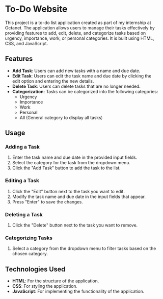 # To-Do Website

This project is a to-do list application created as part of my internship at Octanet. The application allows users to manage their tasks effectively by providing features to add, edit, delete, and categorize tasks based on urgency, importance, work, or personal categories. It is built using HTML, CSS, and JavaScript.

## Features

- **Add Task**: Users can add new tasks with a name and due date.
- **Edit Task**: Users can edit the task name and due date by clicking the edit option and entering the new details.
- **Delete Task**: Users can delete tasks that are no longer needed.
- **Categorization**: Tasks can be categorized into the following categories:
  - Urgency
  - Importance
  - Work
  - Personal
  - All (General category to display all tasks)

## Usage

### Adding a Task
1. Enter the task name and due date in the provided input fields.
2. Select the category for the task from the dropdown menu.
3. Click the "Add Task" button to add the task to the list.

### Editing a Task
1. Click the "Edit" button next to the task you want to edit.
2. Modify the task name and due date in the input fields that appear.
3. Press "Enter" to save the changes.

### Deleting a Task
1. Click the "Delete" button next to the task you want to remove.

### Categorizing Tasks
1. Select a category from the dropdown menu to filter tasks based on the chosen category.

## Technologies Used

- **HTML**: For the structure of the application.
- **CSS**: For styling the application.
- **JavaScript**: For implementing the functionality of the application.

